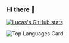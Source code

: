 ### Hi there 👋

<!--
**LucasRibeiro1024b/LucasRibeiro1024b** is a ✨ _special_ ✨ repository because its `README.md` (this file) appears on your GitHub profile.

Here are some ideas to get you started:

- 🔭 I’m currently working on ...
- 🌱 I’m currently learning ...
- 👯 I’m looking to collaborate on ...
- 🤔 I’m looking for help with ...
- 💬 Ask me about ...
- 📫 How to reach me: ...
- 😄 Pronouns: ...
- ⚡ Fun fact: ...
-->

[![Lucas's GitHub stats](https://github-readme-stats.vercel.app/api?username=lucasribeiro1024b&theme=synthwave)](https://github.com/anuraghazra/github-readme-stats)

![Top Languages Card](https://github-readme-stats.vercel.app/api/top-langs/?username=lucasribeiro1024b)
